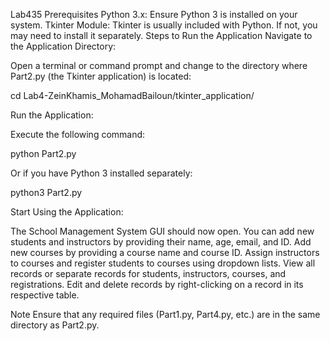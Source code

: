 Lab435
Prerequisites
Python 3.x: Ensure Python 3 is installed on your system.
Tkinter Module: Tkinter is usually included with Python. If not, you may need to install it separately.
Steps to Run the Application
Navigate to the Application Directory:

Open a terminal or command prompt and change to the directory where Part2.py (the Tkinter application) is located:

cd Lab4-ZeinKhamis_MohamadBailoun/tkinter_application/

Run the Application:

Execute the following command:

python Part2.py

Or if you have Python 3 installed separately:

python3 Part2.py

Start Using the Application:

The School Management System GUI should now open.
You can add new students and instructors by providing their name, age, email, and ID.
Add new courses by providing a course name and course ID.
Assign instructors to courses and register students to courses using dropdown lists.
View all records or separate records for students, instructors, courses, and registrations.
Edit and delete records by right-clicking on a record in its respective table.

Note
Ensure that any required files (Part1.py, Part4.py, etc.) are in the same directory as Part2.py.
